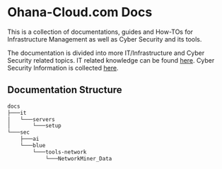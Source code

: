 # Ohana-Cloud.com Docs

This is a collection of documentations, guides and How-TOs for Infrastructure Management as well as Cyber Security and its tools.

The documentation is divided into more IT/Infrastructure and Cyber Security related topics. IT related knowledge can be found [here](/it/). Cyber Security Information is collected [here](/sec/).


## Documentation Structure


```bash
docs
├───it
│   └───servers
│       └───setup
└───sec
    ├───ai
    └───blue
        └───tools-network
            └───NetworkMiner_Data
```
